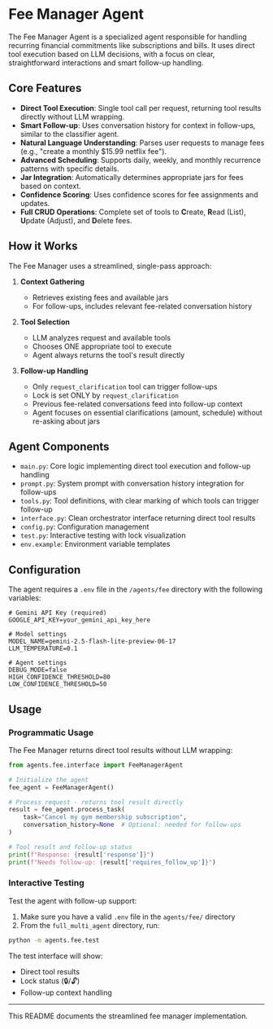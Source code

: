 # Fee Manager Agent

The Fee Manager Agent is a specialized agent responsible for handling recurring financial commitments like subscriptions and bills. It uses direct tool execution based on LLM decisions, with a focus on clear, straightforward interactions and smart follow-up handling.

## Core Features

- **Direct Tool Execution**: Single tool call per request, returning tool results directly without LLM wrapping.
- **Smart Follow-up**: Uses conversation history for context in follow-ups, similar to the classifier agent.
- **Natural Language Understanding**: Parses user requests to manage fees (e.g., "create a monthly $15.99 netflix fee").
- **Advanced Scheduling**: Supports daily, weekly, and monthly recurrence patterns with specific details.
- **Jar Integration**: Automatically determines appropriate jars for fees based on context.
- **Confidence Scoring**: Uses confidence scores for fee assignments and updates.
- **Full CRUD Operations**: Complete set of tools to **C**reate, **R**ead (List), **U**pdate (Adjust), and **D**elete fees.

## How it Works

The Fee Manager uses a streamlined, single-pass approach:

1. **Context Gathering**
   - Retrieves existing fees and available jars
   - For follow-ups, includes relevant fee-related conversation history

2. **Tool Selection**
   - LLM analyzes request and available tools
   - Chooses ONE appropriate tool to execute
   - Agent always returns the tool's result directly

3. **Follow-up Handling**
   - Only `request_clarification` tool can trigger follow-ups
   - Lock is set ONLY by `request_clarification`
   - Previous fee-related conversations feed into follow-up context
   - Agent focuses on essential clarifications (amount, schedule) without re-asking about jars

## Agent Components

- `main.py`: Core logic implementing direct tool execution and follow-up handling
- `prompt.py`: System prompt with conversation history integration for follow-ups
- `tools.py`: Tool definitions, with clear marking of which tools can trigger follow-up
- `interface.py`: Clean orchestrator interface returning direct tool results
- `config.py`: Configuration management
- `test.py`: Interactive testing with lock visualization
- `env.example`: Environment variable templates

## Configuration

The agent requires a `.env` file in the `/agents/fee` directory with the following variables:

```env
# Gemini API Key (required)
GOOGLE_API_KEY=your_gemini_api_key_here

# Model settings
MODEL_NAME=gemini-2.5-flash-lite-preview-06-17
LLM_TEMPERATURE=0.1

# Agent settings
DEBUG_MODE=false
HIGH_CONFIDENCE_THRESHOLD=80
LOW_CONFIDENCE_THRESHOLD=50
```

## Usage

### Programmatic Usage

The Fee Manager returns direct tool results without LLM wrapping:

```python
from agents.fee.interface import FeeManagerAgent

# Initialize the agent
fee_agent = FeeManagerAgent()

# Process request - returns tool result directly
result = fee_agent.process_task(
    task="Cancel my gym membership subscription",
    conversation_history=None  # Optional: needed for follow-ups
)

# Tool result and follow-up status
print(f"Response: {result['response']}")
print(f"Needs follow-up: {result['requires_follow_up']}")
```

### Interactive Testing

Test the agent with follow-up support:

1. Make sure you have a valid `.env` file in the `agents/fee/` directory
2. From the `full_multi_agent` directory, run:

```bash
python -m agents.fee.test
```

The test interface will show:
- Direct tool results
- Lock status (🔒/🔓)
- Follow-up context handling

---
This README documents the streamlined fee manager implementation.
 